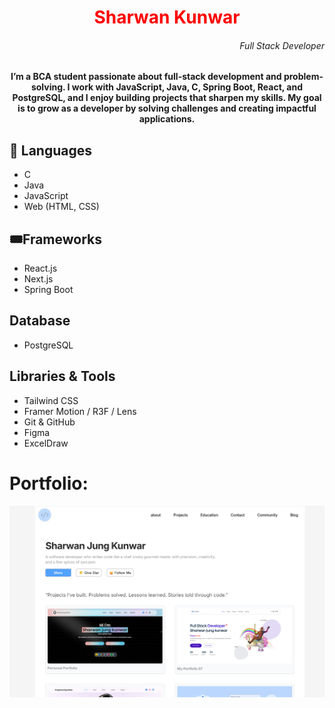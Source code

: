 <h1 align="center"><span style="color:red;">Sharwan Kunwar</span></h1>
<h6 align="end">Full Stack Developer</h6>
<h4 align="center">
I’m a BCA student passionate about full-stack development and problem-solving. I work with JavaScript, Java, C, Spring Boot, React, and PostgreSQL, and I enjoy building projects that sharpen my skills. My goal is to grow as a developer by solving challenges and creating impactful applications.</h4>


## 🎯 Languages
- C
- Java
- JavaScript
- Web (HTML, CSS)

## 🎟️Frameworks
- React.js
- Next.js
- Spring Boot

## Database
- PostgreSQL

## Libraries & Tools
- Tailwind CSS
- Framer Motion / R3F / Lens
- Git & GitHub
- Figma
- ExcelDraw

# Portfolio:
[![portfolio](https://github.com/SharwanKunwar/sharwanKunwar/blob/main/web.png)](https://your-portfolio-link.com)


